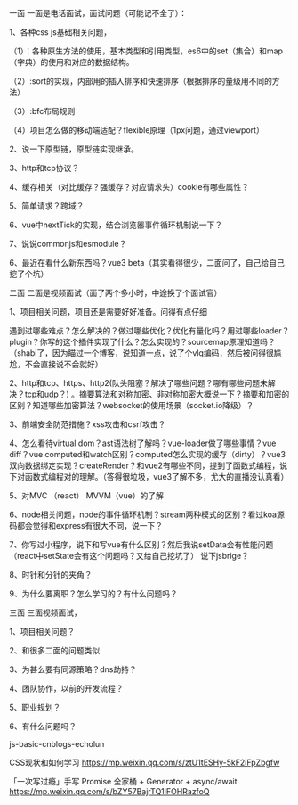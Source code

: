 一面 一面是电话面试，面试问题（可能记不全了）：

1、各种css js基础相关问题，

（1）：各种原生方法的使用，基本类型和引用类型，es6中的set（集合）和map（字典）的使用和对应的数据结构。

（2）:sort的实现，内部用的插入排序和快速排序（根据排序的量级用不同的方法）

（3）:bfc布局规则

（4）项目怎么做的移动端适配？flexible原理（1px问题，通过viewport）

2、说一下原型链，原型链实现继承。

3、http和tcp协议？

4、缓存相关（对比缓存？强缓存？对应请求头）cookie有哪些属性？

5、简单请求？跨域？

6、vue中nextTick的实现，结合浏览器事件循环机制说一下？

7、说说commonjs和esmodule？

6、最近在看什么新东西吗？vue3 beta（其实看得很少，二面问了，自己给自己挖了个坑）

二面 二面是视频面试（面了两个多小时，中途换了个面试官）

1、项目相关问题，项目还是需要好好准备。问得有点仔细

遇到过哪些难点？怎么解决的？做过哪些优化？优化有量化吗？用过哪些loader？plugin？你写的这个插件实现了什么？怎么实现的？sourcemap原理知道吗？（shabi了，因为瞄过一个博客，说知道一点，说了个vlq编码，然后被问得很尴尬，不会直接说不会就好）

2、http和tcp、https、http2(队头阻塞？解决了哪些问题？哪有哪些问题未解决？tcp和udp？)
。摘要算法和对称加密、非对称加密大概说一下？摘要和加密的区别？知道哪些加密算法？websocket的使用场景（socket.io降级）？

3、前端安全防范措施？xss攻击和csrf攻击？

4、怎么看待virtual dom？ast语法树了解吗？vue-loader做了哪些事情？vue diff？vue
computed和watch区别？computed怎么实现的缓存（dirty）？vue3双向数据绑定实现？createRender？和vue2有哪些不同，提到了函数式编程，说下对函数式编程对的理解。（答得很垃圾，vue3了解不多，尤大的直播没认真看）

5、对MVC （react） MVVM（vue）的了解

6、node相关问题，node的事件循环机制？stream两种模式的区别？看过koa源码都会觉得和express有很大不同，说一下？

7、你写过小程序，说下和写vue有什么区别？然后我说setData会有性能问题（react中setState会有这个问题吗？又给自己挖坑了） 说下jsbrige？

8、时针和分针的夹角？

9、为什么要离职？怎么学习的？有什么问题吗？

三面 三面视频面试，

1、项目相关问题？

2、和很多二面的问题类似

3、为甚么要有同源策略？dns劫持？

4、团队协作，以前的开发流程？

5、职业规划？

6、有什么问题吗？

js-basic-cnblogs-echolun

CSS现状和如何学习
https://mp.weixin.qq.com/s/ztU1tESHy-5kF2iFpZbgfw

「一次写过瘾」手写 Promise 全家桶 + Generator + async/await
https://mp.weixin.qq.com/s/bZY57BajrTQ1iFOHRazfoQ


